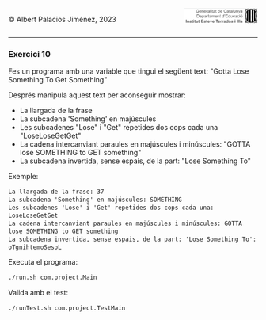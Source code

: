 <div style="display: flex; width: 100%;">
    <div style="flex: 1; padding: 0px;">
        <p>© Albert Palacios Jiménez, 2023</p>
    </div>
    <div style="flex: 1; padding: 0px; text-align: right;">
        <img src="../../assets/ieti.png" height="32" alt="Logo de IETI" style="max-height: 32px;">
    </div>
</div>
<hr/>

### Exercici 10

Fes un programa amb una variable que tingui el següent text: "Gotta Lose Something To Get Something"

Després manipula aquest text per aconseguir mostrar:
* La llargada de la frase
* La subcadena 'Something' en majúscules
* Les subcadenes "Lose" i "Get" repetides dos cops cada una "LoseLoseGetGet"
* La cadena intercanviant paraules en majúscules i minúscules: "GOTTA lose SOMETHING to GET something"
* La subcadena invertida, sense espais, de la part: "Lose Something To"

Exemple:
```text
La llargada de la frase: 37
La subcadena 'Something' en majúscules: SOMETHING
Les subcadenes 'Lose' i 'Get' repetides dos cops cada una: LoseLoseGetGet
La cadena intercanviant paraules en majúscules i minúscules: GOTTA lose SOMETHING to GET something
La subcadena invertida, sense espais, de la part: 'Lose Something To': oTgnihtemoSesoL
```

Executa el programa:
```bash
./run.sh com.project.Main
```

Valida amb el test:
```bash
./runTest.sh com.project.TestMain
```
